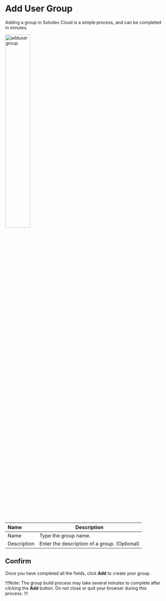# Add User Group

Adding a group in Solodev Cloud is a simple process, and can be completed in minutes.

<img src="../../../images/addusergroup.jpg" alt="addusergroup" style="width: 40%; display: block"></a>


**Name** | **Description** 
:--- | ---
Name | Type the group name.
Description | Enter the description of a group. (Optional)


## Confirm

Once you have completed all the fields, click **Add** to create your group.

!!!Note:
The group build process may take several minutes to complete after clicking the **Add** button. Do not close or quit your browser during this process.
!!!

